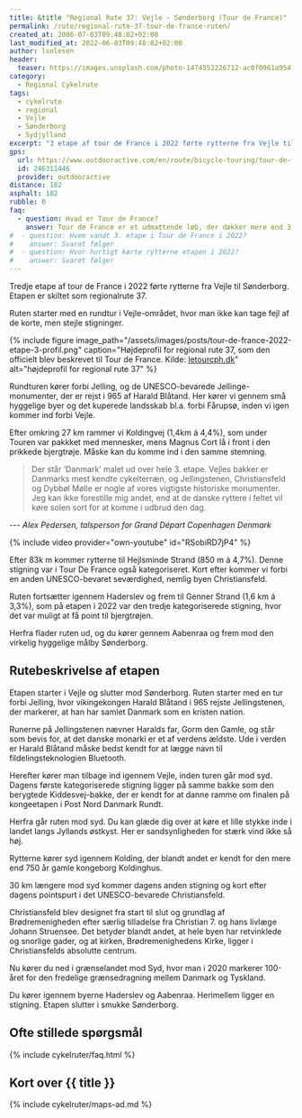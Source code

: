 ```yaml
---
title: &title "Regional Rute 37: Vejle - Sønderborg (Tour de France)"
permalink: /rute/regional-rute-37-tour-de-france-ruten/
created_at: 2006-07-03T09:48:02+02:00
last_modified_at: 2022-06-03T09:48:02+02:00
author: lsolesen
header:
  teaser: https://images.unsplash.com/photo-1474552226712-ac0f0961a954?ixlib=rb-1.2.1&ixid=eyJhcHBfaWQiOjEyMDd9&auto=format&fit=crop&h=300&w=400&q=60
category:
  - Regional Cykelrute
tags:
  - cykelrute
  - regional
  - Vejle
  - Sønderborg
  - Sydjylland
excerpt: "3 etape af tour de France i 2022 førte rytterne fra Vejle til Sønderborg. Etapen er skiltet som regionalrute 37."
gps:
  url: https://www.outdooractive.com/en/route/bicycle-touring/tour-de-france-etape-3-vejle-sonderborg-regional-cykelrute-37/246311446/
  id: 246311446
  provider: outdooractive
distance: 182
asphalt: 182
rubble: 0
faq:
  - question: Hvad er Tour de France?
    answer: Tour de France er et udmattende løb, der dækker mere end 3.000 km i løbet af 23 dage. Rytterne møder stejle stigninger, farlige nedkørsler og blæsende veje, mens de gennemkrydser det franske landskab. I 2022 startede Tour de France i Danmark, og det har bll.a. affødt regional rute 37, som går fra Vejle til Sønderborg.
#  - question: Hvem vandt 3. etape i Tour de France i 2022?
#    answer: Svaret følger
#  - question: Hvor hurtigt kørte rytterne etapen i 2022?
#    answer: Svaret følger
---
```


Tredje etape af tour de France i 2022 førte rytterne fra Vejle til Sønderborg. Etapen er skiltet som regionalrute 37.

Ruten starter med en rundtur i Vejle-området, hvor man ikke kan tage fejl af de korte, men stejle stigninger.

{% include figure image_path="/assets/images/posts/tour-de-france-2022-etape-3-profil.png" caption="Højdeprofil for regional rute 37, som den officielt blev beskrevet til Tour de France. Kilde: [letourcph.dk](https://letourcph.dk/oplev-tre-etaper/3-etape/kort-detaljer)" alt="højdeprofil for regional rute 37" %}

Rundturen kører forbi Jelling, og de UNESCO-bevarede Jellinge-monumenter, der er rejst i 965 af Harald Blåtand. Her kører vi gennem små hyggelige byer og det kuperede landsskab bl.a. forbi Fårupsø, inden vi igen kommer ind forbi Vejle.

Efter omkring 27 km rammer vi Koldingvej (1,4km á 4,4%), som under Touren var pakkket med mennesker, mens Magnus Cort lå i front i den prikkede bjergtrøje. Måske kan du komme ind i den samme stemning.

> Der står ’Danmark’ malet ud over hele 3. etape. Vejles bakker er Danmarks mest kendte cykelterræn, og Jellingstenen, Christiansfeld og Dybbøl Mølle er nogle af vores vigtigste historiske monumenter. Jeg kan ikke forestille mig andet, end at de danske ryttere i feltet vil køre solen sort for at komme i udbrud den dag.

--- <cite>Alex Pedersen, talsperson for Grand Départ Copenhagen Denmark</cite>

{% include video provider="own-youtube" id="RSobiRD7jP4" %}

Efter 83k m kommer rytterne til Hejlsminde Strand (850 m á 4,7%). Denne stigning var i Tour De France også kategoriseret. Kort efter kommer vi forbi en anden UNESCO-bevaret seværdighed, nemlig byen Christiansfeld.

Ruten fortsætter igennem Haderslev og frem til Genner Strand (1,6 km á 3,3%), som på etapen i 2022 var den tredje kategoriserede stigning, hvor det var muligt at få point til bjergtrøjen.

Herfra flader ruten ud, og du kører gennem Aabenraa og frem mod den virkelig hyggelige målby Sønderborg. 

## Rutebeskrivelse af etapen

Etapen starter i Vejle og slutter mod Sønderborg. Ruten starter med en tur forbi Jelling, hvor vikingekongen Harald Blåtand i 965 rejste Jellingstenen, der markerer, at han har samlet Danmark som en kristen nation.

Runerne på Jellingstenen nævner Haralds far, Gorm den Gamle, og står som bevis for, at det danske monarki er et af verdens ældste. Ude i verden er Harald Blåtand måske bedst kendt for at lægge navn til fildelingsteknologien Bluetooth.

Herefter kører man tilbage ind igennem Vejle, inden turen går mod syd. Dagens første kategoriserede stigning ligger på samme bakke som den berygtede Kiddesvej-bakke, der er kendt for at danne ramme om finalen på kongeetapen i Post Nord Danmark Rundt.

Herfra går ruten mod syd. Du kan glæde dig over at køre et lille stykke inde i landet langs Jyllands østkyst. Her er sandsynligheden for stærk vind ikke så høj.

Rytterne kører syd igennem Kolding, der blandt andet er kendt for den mere end 750 år gamle kongeborg Koldinghus.

30 km længere mod syd kommer dagens anden stigning og kort efter dagens pointspurt i det UNESCO-bevarede Christiansfeld.

Christiansfeld blev designet fra start til slut og grundlag af Brødremenigheden efter særlig tilladelse fra Christian 7. og hans livlæge Johann Struensee. Det betyder blandt andet, at hele byen har retvinklede og snorlige gader, og at kirken, Brødremenighedens Kirke, ligger i Christiansfelds absolutte centrum.

Nu kører du ned i grænselandet mod Syd, hvor man i 2020 markerer 100-året for den fredelige grænsedragning mellem Danmark og Tyskland.

Du kører igennem byerne Haderslev og Aabenraa. Herimellem ligger en stigning. Etapen slutter i smukke Sønderborg.

## Ofte stillede spørgsmål

{% include cykelruter/faq.html %}

## Kort over {{ title }}

{% include cykelruter/maps-ad.md %}
